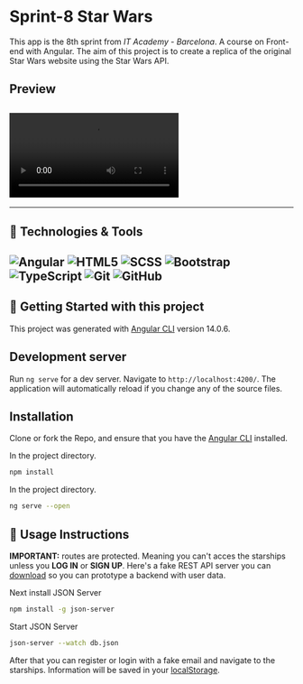 # Sprint-8 Star Wars

This app is the 8th sprint from *IT Academy - Barcelona*. A course on Front-end with Angular. The aim of this project is to create a replica of the original Star Wars website using the Star Wars API.

## **Preview**

## ![tree diagram](src/assets/starwars-preview.webm)

---

## :wrench: **Technologies & Tools**

![Angular](https://img.shields.io/badge/-Angular-C62828?style=flat-square&logo=angular)
![HTML5](https://img.shields.io/badge/-HTML5-E34F26?style=flat-square&logo=html5&logoColor=white)
![SCSS](https://img.shields.io/badge/-SCSS-black?style=flat-square&logo=sass)
![Bootstrap](https://img.shields.io/badge/-Bootstrap-563D7C?style=flat-square&logo=bootstrap)
![TypeScript](https://img.shields.io/badge/-TypeScript-ffffff?style=flat-square&logo=typescript)
![Git](https://img.shields.io/badge/-Git-black?style=flat-square&logo=git)
![GitHub](https://img.shields.io/badge/-GitHub-181717?style=flat-square&logo=github)
---

## :seedling: **Getting Started with this project**

This project was generated with [Angular CLI](https://github.com/angular/angular-cli) version 14.0.6.

## Development server

Run `ng serve` for a dev server. Navigate to `http://localhost:4200/`. The application will automatically reload if you change any of the source files.

## Installation

Clone or fork the Repo, and ensure that you have the [Angular CLI](https://github.com/angular/angular-cli) installed.

In the project directory.

```bash
npm install
```

In the project directory.

```bash
ng serve --open
```

## :bookmark_tabs: **Usage Instructions**

**IMPORTANT:** routes are protected. Meaning you can't acces the starships unless you **LOG IN** or **SIGN UP**. 
Here's a fake REST API server you can [download](src/assets/starwars-server/db.json) so you can prototype a backend with user data.

Next install JSON Server
```bash
npm install -g json-server
```

Start JSON Server

```bash
json-server --watch db.json
```

After that you can register or login with a fake email and navigate to the starships. Information will be saved in your [localStorage](https://developer.mozilla.org/es/docs/Web/API/Window/localStorage). 
